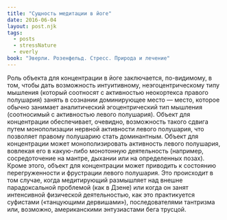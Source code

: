 ```yaml
---
title: "Сущность медитации в йоге"
date: 2016-06-04
layout: post.njk
tags:
  - posts
  - stressNature
  - everly
book: "Эверли. Розенфельд. Стресс. Природа и лечение"
---
```


Роль объекта для концентрации в йоге заключается, по-видимому, в том, чтобы дать возможность интуитивному, неэгоцентрическому типу мышления (который соотносят с активностью неокортекса правого полушария) занять в сознании доминирующее место — место, которое обычно занимает аналитический эгоцентрический тип мышления (соотносимый с активностью левого полушария). Объект для концентрации обеспечивает, очевидно, возможность такого сдвига путем монополизации нервной активности левого полушария, что позволяет правому полушарию стать доминантным. Объект для концентрации может монополизировать активность левого полушария, вовлекая его в какую-либо монотонную деятельность (например, сосредоточение на мантре, дыхании или на определенных позах). Кроме этого, объект для концентрации может приводить к состоянию перегруженности и фрустрации левого полушария. Это происходит в том случае, когда медитирующий размышляет над внешне парадоксальной проблемой (как в Дзене) или когда он занят интенсивной физической деятельностью, как это практикуется суфистами («танцующими дервишами»), последователями тантризма или, возможно, американскими энтузиастами бега трусцой.
